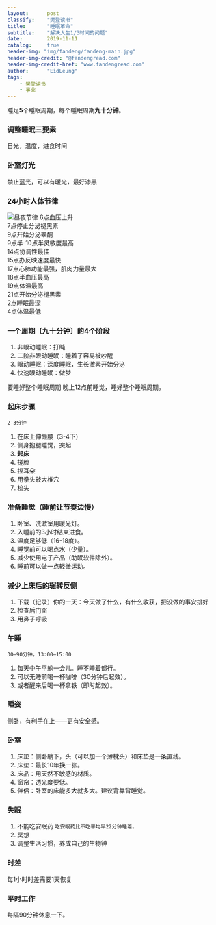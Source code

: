 ```yaml
---
layout:      post
classify:    "樊登读书"
title:       "睡眠革命"
subtitle:    "解决人生1/3时间的问题"
date:        2019-11-11
catalog:     true
header-img: "img/fandeng/fandeng-main.jpg"
header-img-credit: "@fandengread.com"
header-img-credit-href: "www.fandengread.com"
author:      "EidLeung"
tags:
    - 樊登读书
    - 事业
---
```


睡足**5**个睡眠周期，每个睡眠周期**九十分钟**。

### 调整睡眠三要素
日光，温度，进食时间

### 卧室灯光
禁止蓝光，可以有暖光，最好漆黑

### 24小时人体节律
![昼夜节律](/img/fandeng/smgm.jpg)
6点血压上升  
7点停止分泌褪黑素  
9点开始分泌睾酮  
9点半-10点半灵敏度最高  
14点协调性最佳  
15点办反映速度最快  
17点心肺功能最强，肌肉力量最大  
18点半血压最高  
19点体温最高  
21点开始分泌褪黑素  
2点睡眠最深  
4点体温最低  

### 一个周期〔九十分钟〕的4个阶段
1. 非眼动睡眠：打盹
2. 二阶非眼动睡眠：睡着了容易被吵醒
3. 眼动睡眠：深度睡眠，生长激素开始分泌
4. 快速眼动睡眠：做梦

要睡好整个睡眠周期
晚上12点前睡觉，睡好整个睡眠周期。

### 起床步骤
```
2-3分钟
```
1. 在床上伸懒腰（3-4下）
2. 侧身抱腿睡觉，突起
3. **起床**
4. 搓脸
5. 捏耳朵
6. 用拳头敲大椎穴
7. 梳头

### 准备睡觉（睡前让节奏边慢）
1. 卧室、洗漱室用暖光灯。
2. 入睡前的3小时结束进食。
3. 温度足够低（16-18度）。
4. 睡觉前可以喝点水（少量）。
5. 减少使用电子产品（助眠软件除外）。
6. 睡前可以做一点轻微运动。

### 减少上床后的辗转反侧
1. 下载（记录）你的一天：今天做了什么，有什么收获，把没做的事安排好
2. 检查后门窗
3. 用鼻子呼吸

### 午睡
```
30—90分钟，13:00—15:00
```
1. 每天中午平躺一会儿。睡不睡着都行。
2. 可以无睡前喝一杯咖啡（30分钟后起效）。
3. 或者醒来后喝一杯拿铁（即时起效）。

### 睡姿
侧卧，有利手在上——更有安全感。

### 卧室
1. 床垫：侧卧躺下，头（可以加一个薄枕头）和床垫是一条直线。
2. 床垫：最长10年换一张。
3. 床品：用天然不敏感的材质。
4. 窗帘：透光度要低。
5. 伴侣：卧室的床能多大就多大。建议背靠背睡觉。

### 失眠
1. 不能吃安眠药 `吃安眠药比不吃平均早22分钟睡着。`
2. 冥想
3. 调整生活习惯，养成自己的生物钟

### 时差
每1小时时差需要1天恢复

### 平时工作
每隔90分钟休息一下。
